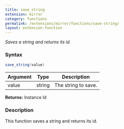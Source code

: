 ```yaml
---
title: save_string
extension: mirror
category: functions
permalink: /extensions/mirror/functions/save-string/
layout: extension-function
---
```


_Saves a string and returns its id._

### Syntax ###
```cs
save_string(value)
```

| Argument | Type | Description |
| --- | --- | --- |
| value | string | The string to save. |

**Returns:** Instance Id

### Description

This function saves a string and returns its id. 

